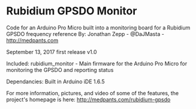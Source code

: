 # Rubidium GPSDO Monitor
Code for an Arduino Pro Micro built into a monitoring board for a Rubidium GPSDO frequency reference
By: Jonathan Zepp - @DaJMasta - http://medpants.com

September 13, 2017 first release v1.0

Included:
rubidium_monitor - Main firmware for the Arduino Pro Micro for monitoring the GPSDO and reporting status

Dependancies:
Built in Arduino iDE 1.6.5

For more information, pictures, and video of some of the features, the project's homepage is here:
http://medpants.com/rubidium-gpsdo
